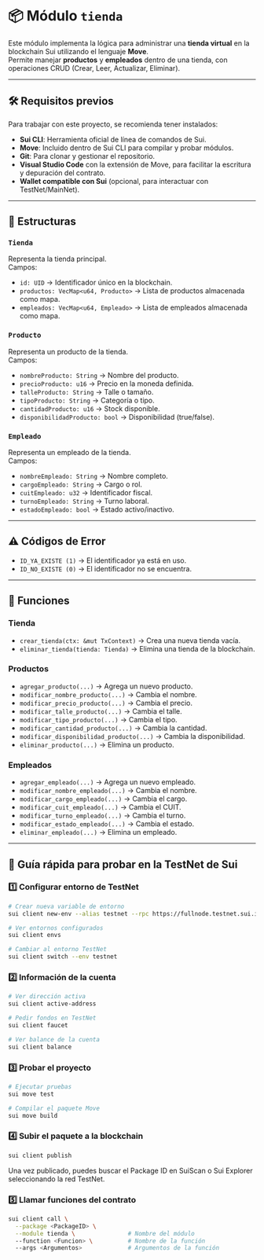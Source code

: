 # 📦 Módulo `tienda`

Este módulo implementa la lógica para administrar una **tienda virtual** en la blockchain Sui utilizando el lenguaje **Move**.  
Permite manejar **productos** y **empleados** dentro de una tienda, con operaciones CRUD (Crear, Leer, Actualizar, Eliminar).

---

## 🛠 Requisitos previos

Para trabajar con este proyecto, se recomienda tener instalados:  

- **Sui CLI**: Herramienta oficial de línea de comandos de Sui.  
- **Move**: Incluido dentro de Sui CLI para compilar y probar módulos.  
- **Git**: Para clonar y gestionar el repositorio.  
- **Visual Studio Code** con la extensión de Move, para facilitar la escritura y depuración del contrato.  
- **Wallet compatible con Sui** (opcional, para interactuar con TestNet/MainNet).

---

## 📂 Estructuras

### `Tienda`
Representa la tienda principal.  
Campos:
- `id: UID` → Identificador único en la blockchain.
- `productos: VecMap<u64, Producto>` → Lista de productos almacenada como mapa.
- `empleados: VecMap<u64, Empleado>` → Lista de empleados almacenada como mapa.

### `Producto`
Representa un producto de la tienda.  
Campos:
- `nombreProducto: String` → Nombre del producto.
- `precioProducto: u16` → Precio en la moneda definida.
- `talleProducto: String` → Talle o tamaño.
- `tipoProducto: String` → Categoría o tipo.
- `cantidadProducto: u16` → Stock disponible.
- `disponibilidadProducto: bool` → Disponibilidad (true/false).

### `Empleado`
Representa un empleado de la tienda.  
Campos:
- `nombreEmpleado: String` → Nombre completo.
- `cargoEmpleado: String` → Cargo o rol.
- `cuitEmpleado: u32` → Identificador fiscal.
- `turnoEmpleado: String` → Turno laboral.
- `estadoEmpleado: bool` → Estado activo/inactivo.

---

## ⚠️ Códigos de Error
- `ID_YA_EXISTE (1)` → El identificador ya está en uso.  
- `ID_NO_EXISTE (0)` → El identificador no se encuentra.

---

## 🔹 Funciones

### Tienda
- `crear_tienda(ctx: &mut TxContext)` → Crea una nueva tienda vacía.  
- `eliminar_tienda(tienda: Tienda)` → Elimina una tienda de la blockchain.

### Productos
- `agregar_producto(...)` → Agrega un nuevo producto.  
- `modificar_nombre_producto(...)` → Cambia el nombre.  
- `modificar_precio_producto(...)` → Cambia el precio.  
- `modificar_talle_producto(...)` → Cambia el talle.  
- `modificar_tipo_producto(...)` → Cambia el tipo.  
- `modificar_cantidad_producto(...)` → Cambia la cantidad.  
- `modificar_disponibilidad_producto(...)` → Cambia la disponibilidad.  
- `eliminar_producto(...)` → Elimina un producto.

### Empleados
- `agregar_empleado(...)` → Agrega un nuevo empleado.  
- `modificar_nombre_empleado(...)` → Cambia el nombre.  
- `modificar_cargo_empleado(...)` → Cambia el cargo.  
- `modificar_cuit_empleado(...)` → Cambia el CUIT.  
- `modificar_turno_empleado(...)` → Cambia el turno.  
- `modificar_estado_empleado(...)` → Cambia el estado.  
- `eliminar_empleado(...)` → Elimina un empleado.

---

## 🧪 Guía rápida para probar en la TestNet de Sui

### 1️⃣ Configurar entorno de TestNet
```bash
# Crear nueva variable de entorno
sui client new-env --alias testnet --rpc https://fullnode.testnet.sui.io:443

# Ver entornos configurados
sui client envs

# Cambiar al entorno TestNet
sui client switch --env testnet
````

### 2️⃣ Información de la cuenta
```bash
# Ver dirección activa
sui client active-address

# Pedir fondos en TestNet
sui client faucet

# Ver balance de la cuenta
sui client balance
````

### 3️⃣ Probar el proyecto
```bash
# Ejecutar pruebas
sui move test

# Compilar el paquete Move
sui move build
````

### 4️⃣ Subir el paquete a la blockchain
```bash
sui client publish
````
Una vez publicado, puedes buscar el Package ID en SuiScan o Sui Explorer seleccionando la red TestNet.

### 5️⃣ Llamar funciones del contrato
```bash
sui client call \
  --package <PackageID> \
  --module tienda \               # Nombre del módulo
  --function <Funcion> \          # Nombre de la función
  --args <Argumentos>             # Argumentos de la función
````

